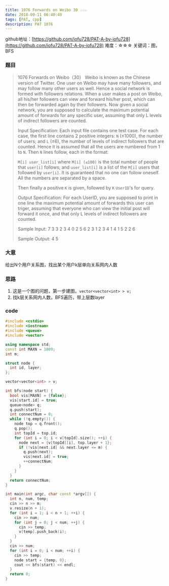 ```yaml
---
title: 1076 Forwards on Weibo 30 ☆☆☆
date: 2018-09-11 06:40:49
tags: [PAT, cpp]
description: PAT 1076
---
```


github地址：[https://github.com/iofu728/PAT-A-by-iofu728](https://github.com/iofu728/PAT-A-by-iofu728)
难度：☆☆☆
关键词：图，BFS

### 题目

> 1076 Forwards on Weibo（30）
> Weibo is known as the Chinese version of Twitter. One user on Weibo may have many followers, and may follow many other users as well. Hence a social network is formed with followers relations. When a user makes a post on Weibo, all his/her followers can view and forward his/her post, which can then be forwarded again by their followers. Now given a social network, you are supposed to calculate the maximum potential amount of forwards for any specific user, assuming that only L levels of indirect followers are counted.
>
> Input Specification:
> Each input file contains one test case. For each case, the first line contains 2 positive integers: `N` (≤1000), the number of users; and `L` (≤6), the number of levels of indirect followers that are counted. Hence it is assumed that all the users are numbered from 1 to `N`. Then `N` lines follow, each in the format:
>
> `M[i] user_list[i]`
> where `M[i] (≤100)` is the total number of people that `user[i]` follows; and `user_list[i]` is a list of the `M[i]` users that followed by `user[i]`. It is guaranteed that no one can follow oneself. All the numbers are separated by a space.
>
> Then finally a positive `K` is given, followed by `K` `UserID`'s for query.
>
> Output Specification:
> For each UserID, you are supposed to print in one line the maximum potential amount of forwards this user can triger, assuming that everyone who can view the initial post will forward it once, and that only L levels of indirect followers are counted.
>
> Sample Input:
> 7 3
> 3 2 3 4
> 0
> 2 5 6
> 2 3 1
> 2 3 4
> 1 4
> 1 5
> 2 2 6
>
> Sample Output:
> 4
> 5

### 大意
给出N个用户关系图，找出某个用户k层单向关系网内人数

### 思路
1. 这是一个图的问题，第一步建图，`vector<vector<int> > v;`
2. 找k层关系网内人数，BFS遍历，带上层数layer

### code
```cpp
#include <cstdio>
#include <iostream>
#include <queue>
#include <vector>

using namespace std;
const int MAXN = 1009;
int m;

struct node {
  int id, layer;
};

vector<vector<int> > v;

int bfs(node start) {
  bool vis[MAXN] = {false};
  vis[start.id] = true;
  queue<node> q;
  q.push(start);
  int connectNum = 0;
  while (!q.empty()) {
    node top = q.front();
    q.pop();
    int topId = top.id;
    for (int i = 0; i < v[topId].size(); ++i) {
      node next = {v[topId][i], top.layer + 1};
      if (!vis[next.id] && next.layer <= m) {
        q.push(next);
        vis[next.id] = true;
        ++connectNum;
      }
    }
  }
  return connectNum;
}

int main(int argc, char const *argv[]) {
  int n, num, temp;
  cin >> n >> m;
  v.resize(n + 1);
  for (int i = 1; i < n + 1; ++i) {
    cin >> num;
    for (int j = 0; j < num; ++j) {
      cin >> temp;
      v[temp].push_back(i);
    }
  }
  cin >> num;
  for (int i = 0; i < num; ++i) {
    cin >> temp;
    node start = {temp, 0};
    cout << bfs(start) << endl;
  }
  return 0;
}

```
